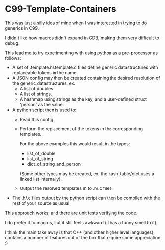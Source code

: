 C99-Template-Containers
=======================

This was just a silly idea of mine when I was interested in trying to do generics in C99.

I didn't like how macros didn't expand in GDB, making them very difficult to debug.

This lead me to try experimenting with using python as a pre-processor as follows:
- A set of .template.h/.template.c files define generic datastructures with replaceable tokens in the name.
- A JSON config may then be created containing the desired resolution of the generic datastructures, ex.
  - A list of doubles.
  - A list of strings.
  - A hashmap using strings as the key, and a user-defined struct 'person' as the value.
- A python script then is used to:
  - Read this config.
  - Perform the replacement of the tokens in the corresponding templates.

    For the above examples this would result in the types:
      - list_of_double
      - list_of_string
      - dict_of_string_and_person
   
    (Some other types may be created, ex. the hash-table/dict uses a linked list internally).

  - Output the resolved templates in to .h/.c files.
- The .h/.c files output by the python script can then be compiled with the rest of your source as usual.

This approach works, and there are unit tests verifying the code.

I do prefer it to macros, but it still feels awkward (it has a funny smell to it).

I think the main take away is that C++ (and other higher level languages) contains a number of features out of the box that require some appreciation :)
